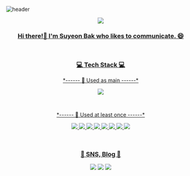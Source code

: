 ![header](https://capsule-render.vercel.app/api?type=soft&color=FFD3E3&height=150&section=header&text=SuyeonBak&fontSize=70&animation=twinkling)


<p align="center">
  <a href="https://github.com/Suyeon-B"><img src="https://hits.seeyoufarm.com/api/count/incr/badge.svg?url=https%3A%2F%2Fgithub.com%2FSuyeon-B&count_bg=%23FF8BA7&title_bg=%23555555&icon=github.svg&icon_color=%23E7E7E7&title=hits&edge_flat=false">
</p>
  
<h3 align="center">Hi there!👋 I'm Suyeon Bak who likes to communicate. 😄</h3>

<br>

<h3 align="center">💻 Tech Stack 💻</h3>


<p align="center">*------ 🌳 Used as main ------*</p>
<p align="center">
  <img src="https://img.shields.io/badge/Python-3766AB?style=flat-square&logo=Python&logoColor=white">
</p>
<br>

<p align="center">*------ 🌱 Used at least once ------*</p>
<p align="center">
  <img src="https://img.shields.io/badge/Java-007396?style=flat-square&logo=Java&logoColor=white">
  <img src="https://img.shields.io/badge/C-A8B9CC?style=flat-square&logo=C&logoColor=white">
  <img src="https://img.shields.io/badge/Javascript-ffb13b?style=flat-square&logo=javascript&logoColor=white">
  <img src="https://img.shields.io/badge/css-1572B6?style=flat-square&logo=css3&logoColor=white">
  <img src="https://img.shields.io/badge/Mysql-E6B91E?style=flat-square&logo=MySql&logoColor=white">
  <img src="https://img.shields.io/badge/aws-333664?style=flat-square&logo=amazon-aws&logoColor=white">
  <img src="https://img.shields.io/badge/MongoDB-47A248?style=flat-square&logo=MongoDB&logoColor=black">
  <img src="https://img.shields.io/badge/HTML5-E34F26?style=flat-square&logo=이미지 이름&logoColor=black">
</p>

<br>


<h3 align="center"> 💌  SNS, Blog 💌 </h3>

<div align="center" style="text-align:center">
  <a href="https://flicker-alyssum-bb5.notion.site/Just-do-it-9e97fdfb789f4337b7e1b343e85e3ba8)" target="_blank"><img src="https://img.shields.io/badge/Notion-000000?style=flat-square&logo=Notion&logoColor=white"/></a> <a href="https://blog.naver.com/tndus4243" target="_blank"><img src="https://img.shields.io/badge/Blog-03C75A?style=flat-square&logo=Naver&logoColor=white"/></a> <a href="https://www.instagram.com/nosuyeonnolife/" target="_blank"><img src="https://img.shields.io/badge/Instagram-E4405F?style=flat-square&logo=Instagram&logoColor=white"/></a>

</div>
<br>
